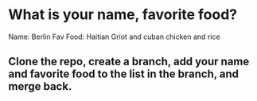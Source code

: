 # What is your name, favorite food?

Name: Berlin
Fav Food: Haitian Griot and cuban chicken and rice


## Clone the repo, create a branch, add your name and favorite food to the list in the branch, and merge back.


